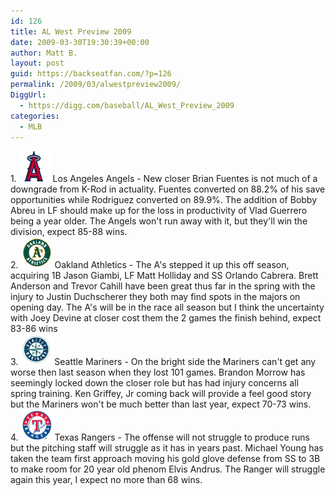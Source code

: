 ```yaml
---
id: 126
title: AL West Preview 2009
date: 2009-03-30T19:30:39+00:00
author: Matt B.
layout: post
guid: https://backseatfan.com/?p=126
permalink: /2009/03/alwestpreview2009/
DiggUrl:
  - https://digg.com/baseball/AL_West_Preview_2009
categories:
  - MLB
---
```


<div class="entry">
  <p>
    1. <img class="alignnone size-medium wp-image-75" title="bracket" src="/images/2009/03/laa.gif" alt="LAAngels" /> Los Angeles Angels - New closer Brian Fuentes is not much of a downgrade from K-Rod in actuality. Fuentes converted on 88.2% of his save opportunities while Rodriguez converted on 89.9%. The addition of Bobby Abreu in LF should make up for the loss in productivity of Vlad Guerrero being a year older. The Angels won't run away with it, but they'll win the division, expect 85-88 wins.<br /> 2. <img class="alignnone size-medium wp-image-75" title="bracket" src="/images/2009/03/oak.gif" alt="Athletics" /> Oakland Athletics - The A's stepped it up this off season, acquiring 1B Jason Giambi, LF Matt Holliday and SS Orlando Cabrera. Brett Anderson and Trevor Cahill have been great thus far in the spring with the injury to Justin Duchscherer they both may find spots in the majors on opening day. The A's will be in the race all season but I think the uncertainty with Joey Devine at closer cost them the 2 games the finish behind, expect 83-86 wins<br /> 3. <img class="alignnone size-medium wp-image-75" title="bracket" src="/images/2009/03/sea.gif" alt="Mariners" /> Seattle Mariners - On the bright side the Mariners can't get any worse then last season when they lost 101 games. Brandon Morrow has seemingly locked down the closer role but has had injury concerns all spring training. Ken Griffey, Jr coming back will provide a feel good story but the Mariners won't be much better than last year, expect 70-73 wins.<br /> 4. <img class="alignnone size-medium wp-image-75" title="bracket" src="/images/2009/03/tex.gif" alt="Rangers" /> Texas Rangers - The offense will not struggle to produce runs but the pitching staff will struggle as it has in years past. Michael Young has taken the team first approach moving his gold glove defense from SS to 3B to make room for 20 year old phenom Elvis Andrus. The Ranger will struggle again this year, I expect no more than 68 wins.
  </p>
</div>
